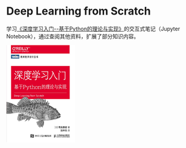 # Deep Learning from Scratch
学习[《深度学习入门--基于Python的理论与实现》](https://book.douban.com/subject/30270959/)的交互式笔记（Jupyter Notebook），通过查阅其他资料，扩展了部分知识内容。

<img src="https://github.com/gearhere/deep-learning-from-scratch/blob/master/s29815955.jpg" alt="深度学习入门" style="zoom: 25%;" />

